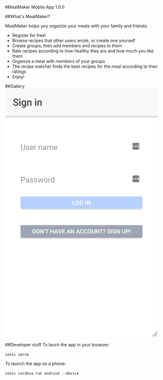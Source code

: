 #MealMaker Mobile App 1.0.0

##What's MealMaker?

MealMaker helps you organize your meals with your family and friends.

- Register for free!
- Browse recipes that other users wrote, or create one yourself
- Create groups, then add members and recipes to them
- Rate recipes according to how healthy they are and how much you like them
- Organize a meal with members of your groups
- The recipe matcher finds the best recipes for the meal according to their ratings
- Enjoy!

##Gallery
![Free registration!](./github/readme-1.png "Free registration!")

##Developer stuff
To lauch the app in your browser:

`ionic serve`

To launch the app on a phone:

`ionic cordova run android --device`

